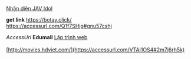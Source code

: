 [Nhận diện JAV Idol](http://jav-idol.toidicodedao.com/) <br>

**get link**
https://botay.click/ <br>
https://accessurl.com/Q1f7SHig#gnu57cshj <br>

*AccessUrl*
**Edumall**
[Lập trình web](https://accessurl.com/CgSaAnaD#fg7aoveig) <br>
 <br>
[http://movies.hdviet.com/](https://accessurl.com/VTAi1OS4#2m7j6rh5k) <br>
 <br>
 <br>
 <br>
 <br>
